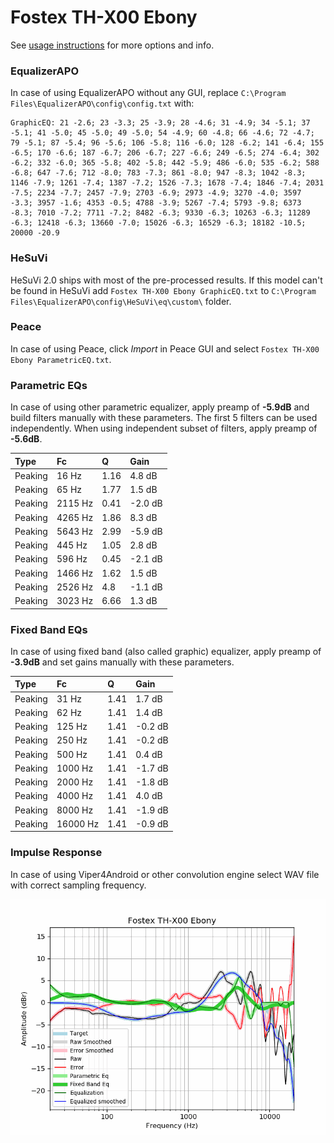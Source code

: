 # Fostex TH-X00 Ebony
See [usage instructions](https://github.com/jaakkopasanen/AutoEq#usage) for more options and info.

### EqualizerAPO
In case of using EqualizerAPO without any GUI, replace `C:\Program Files\EqualizerAPO\config\config.txt`
with:
```
GraphicEQ: 21 -2.6; 23 -3.3; 25 -3.9; 28 -4.6; 31 -4.9; 34 -5.1; 37 -5.1; 41 -5.0; 45 -5.0; 49 -5.0; 54 -4.9; 60 -4.8; 66 -4.6; 72 -4.7; 79 -5.1; 87 -5.4; 96 -5.6; 106 -5.8; 116 -6.0; 128 -6.2; 141 -6.4; 155 -6.5; 170 -6.6; 187 -6.7; 206 -6.7; 227 -6.6; 249 -6.5; 274 -6.4; 302 -6.2; 332 -6.0; 365 -5.8; 402 -5.8; 442 -5.9; 486 -6.0; 535 -6.2; 588 -6.8; 647 -7.6; 712 -8.0; 783 -7.3; 861 -8.0; 947 -8.3; 1042 -8.3; 1146 -7.9; 1261 -7.4; 1387 -7.2; 1526 -7.3; 1678 -7.4; 1846 -7.4; 2031 -7.5; 2234 -7.7; 2457 -7.9; 2703 -6.9; 2973 -4.9; 3270 -4.0; 3597 -3.3; 3957 -1.6; 4353 -0.5; 4788 -3.9; 5267 -7.4; 5793 -9.8; 6373 -8.3; 7010 -7.2; 7711 -7.2; 8482 -6.3; 9330 -6.3; 10263 -6.3; 11289 -6.3; 12418 -6.3; 13660 -7.0; 15026 -6.3; 16529 -6.3; 18182 -10.5; 20000 -20.9
```

### HeSuVi
HeSuVi 2.0 ships with most of the pre-processed results. If this model can't be found in HeSuVi add
`Fostex TH-X00 Ebony GraphicEQ.txt` to `C:\Program Files\EqualizerAPO\config\HeSuVi\eq\custom\` folder.

### Peace
In case of using Peace, click *Import* in Peace GUI and select `Fostex TH-X00 Ebony ParametricEQ.txt`.

### Parametric EQs
In case of using other parametric equalizer, apply preamp of **-5.9dB** and build filters manually
with these parameters. The first 5 filters can be used independently.
When using independent subset of filters, apply preamp of **-5.6dB**.

| Type    | Fc      |    Q | Gain    |
|:--------|:--------|:-----|:--------|
| Peaking | 16 Hz   | 1.16 | 4.8 dB  |
| Peaking | 65 Hz   | 1.77 | 1.5 dB  |
| Peaking | 2115 Hz | 0.41 | -2.0 dB |
| Peaking | 4265 Hz | 1.86 | 8.3 dB  |
| Peaking | 5643 Hz | 2.99 | -5.9 dB |
| Peaking | 445 Hz  | 1.05 | 2.8 dB  |
| Peaking | 596 Hz  | 0.45 | -2.1 dB |
| Peaking | 1466 Hz | 1.62 | 1.5 dB  |
| Peaking | 2526 Hz | 4.8  | -1.1 dB |
| Peaking | 3023 Hz | 6.66 | 1.3 dB  |

### Fixed Band EQs
In case of using fixed band (also called graphic) equalizer, apply preamp of **-3.9dB** and set
gains manually with these parameters.

| Type    | Fc       |    Q | Gain    |
|:--------|:---------|:-----|:--------|
| Peaking | 31 Hz    | 1.41 | 1.7 dB  |
| Peaking | 62 Hz    | 1.41 | 1.4 dB  |
| Peaking | 125 Hz   | 1.41 | -0.2 dB |
| Peaking | 250 Hz   | 1.41 | -0.2 dB |
| Peaking | 500 Hz   | 1.41 | 0.4 dB  |
| Peaking | 1000 Hz  | 1.41 | -1.7 dB |
| Peaking | 2000 Hz  | 1.41 | -1.8 dB |
| Peaking | 4000 Hz  | 1.41 | 4.0 dB  |
| Peaking | 8000 Hz  | 1.41 | -1.9 dB |
| Peaking | 16000 Hz | 1.41 | -0.9 dB |

### Impulse Response
In case of using Viper4Android or other convolution engine select WAV file with correct sampling frequency.

![](https://raw.githubusercontent.com/jaakkopasanen/AutoEq/master/results/oratory1990/harman_over-ear_2018/Fostex%20TH-X00%20Ebony/Fostex%20TH-X00%20Ebony.png)